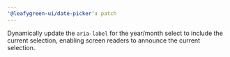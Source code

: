 ```yaml
---
'@leafygreen-ui/date-picker': patch
---
```


Dynamically update the `aria-label` for the year/month select to include the current selection, enabling screen readers to announce the current selection.
